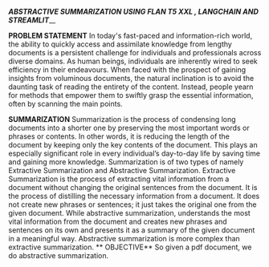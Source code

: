 _**ABSTRACTIVE SUMMARIZATION USING FLAN T5 XXL , LANGCHAIN AND STREAMLIT**___

**PROBLEM STATEMENT**
In today's fast-paced and information-rich world, the ability to quickly access and
assimilate knowledge from lengthy documents is a persistent challenge for individuals
and professionals across diverse domains. As human beings, individuals are inherently
wired to seek efficiency in their endeavours. When faced with the prospect of gaining
insights from voluminous documents, the natural inclination is to avoid the daunting task
of reading the entirety of the content. Instead, people yearn for methods that empower
them to swiftly grasp the essential information, often by scanning the main points. 

**SUMMARIZATION**
Summarization is the process of condensing long documents into a shorter one by
preserving the most important words or phrases or contents. In other words, it is reducing
the length of the document by keeping only the key contents of the document. This plays
an especially significant role in every individual’s day-to-day life by saving time and
gaining more knowledge. Summarization is of two types of namely Extractive
Summarization and Abstractive Summarization. Extractive Summarization is the process
of extracting vital information from a document without changing the original sentences
from the document. It is the process of distilling the necessary information from a
document. It does not create new phrases or sentences; it just takes the original one from
the given document. While abstractive summarization, understands the most vital
information from the document and creates new phrases and sentences on its own and
presents it as a summary of the given document in a meaningful way. Abstractive
summarization is more complex than extractive summarization.
**
OBJECTIVE**
So given a pdf document, we do abstractive summarization. 
